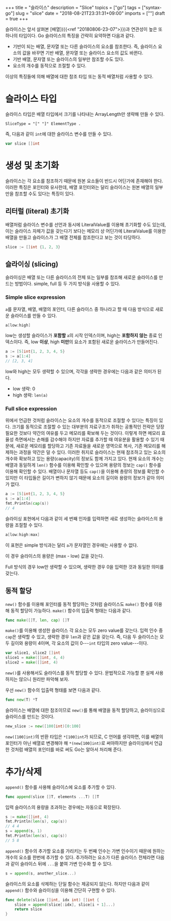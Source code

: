 +++
title = "슬라이스"
description = "Slice"
topics = ["go"]
tags = ["syntax-go"]
slug = "slice"
date = "2018-08-21T23:31:31+09:00"
imports = [""]
draft = true
+++

슬라이스는 앞서 살펴본 [배열]({{<ref "20180806-23-07">}})과 연관성이 높은 또 하나의 타입이다. Go 슬라이스의 특징을 간략히 요약하면 다음과 같다.

- 기반이 되는 배열, 문자열 또는 다른 슬라이스의 요소를 참조한다. 즉, 슬라이스 요소의 값을 바꾸면 기반 배열, 문자열 또는 슬라이스 요소의 값도 바뀐다.
- 기반 배열, 문자열 또는 슬라이스의 일부만 참조할 수도 있다.
- 요소의 개수를 동적으로 조절할 수 있다.

이상의 특징들에 의해 배열에 대한 참조 타입 또는 동적 배열처럼 사용할 수 있다.

# 슬라이스 타입

슬라이스 타입은 배열 타입에서 크기를 나타내는 ArrayLength만 생략해 만들 수 있다.

```
SliceType = "[" "]" ElementType .
```

즉, 다음과 같이 `int`에 대한 슬라이스 변수를 만들 수 있다.

```go
var slice []int
```

# 생성 및 초기화

슬라이스는 각 요소를 참조하기 때문에 원본 요소들이 반드시 어딘가에 존재해야 한다. 이러한 특징은 포인터와 유사한데, 배열 포인터와는 달리 슬라이스는 원본 배열의 일부만을 참조할 수도 있다는 특징이 있다.

## 리터럴 (literal) 초기화

배열처럼 슬라이스 변수를 선언과 동시에 LiteralValue를 이용해 초기화할 수도 있는데, 이는 슬라이스 자체가 값을 갖는다기 보다는 메모리 상 어딘가에 LiteralValue를 이용한 배열을 만들고 슬라이스가 그 배열 전체를 참조한다고 보는 것이 타당하다.

```go
slice := []int {1, 2, 3}
```

## 슬라이싱 (slicing)

슬라이싱은 배열 또는 다른 슬라이스의 전체 또는 일부를 참조해 새로운 슬라이스를 만드는 방법이다. simple, full 등 두 가지 방식을 사용할 수 있다.

### Simple slice expression

`a`를 문자열, 배열, 배열의 포인터, 다른 슬라이스 중 하나라고 할 때 다음 방식으로 새로운 슬라이스를 만들 수 있다.

```go
a[low:high]
```

low는 생성할 슬라이스가 **포함할** `a`의 시작 인덱스이며, high는 **포함하지 않는** 종료 인덱스이다. 즉, low **이상**, high **미만**의 요소가 포함된 새로운 슬라이스가 만들어진다.

```go
a := [5]int{1, 2, 3, 4, 5}
s := a[1:4]
// [2, 3, 4]
```

low와 high는 모두 생략할 수 있으며, 각각을 생략한 경우에는 다음과 같은 의미가 된다.

- low 생략: 0
- high 생략: `len(a)`

### Full slice expression

위에서 언급한 것처럼 슬라이스는 요소의 개수를 동적으로 조절할 수 있다는 특징이 있다. 크기를 동적으로 조절할 수 있는 대부분의 자료구조가 취하는 공통적인 전략은 당장 필요한 것보다 약간의 여유를 두고 메모리를 확보해 두는 것이다. 이렇게 하면 메모리 효율성 측면에서는 손해를 감수해야 하지만 자료를 추가할 때 여유분을 활용할 수 있기 때문에, 새로운 메모리를 할당하고 기존 자료들을 새로운 영역으로 복사, 기존 메모리를 해제하는 과정을 약간은 덜 수 있다. 이러한 취지로 슬라이스는 현재 참조하고 있는 요소의 개수와 확보하고 있는 용량(capacity)의 정보도 함께 가지고 있다. 현재 요소의 개수는 배열과 동일하게 `len()` 함수를 이용해 확인할 수 있으며 용량의 정보는 `cap()` 함수를 이용해 확인할 수 있다. 배열이나 문자열 등도 `cap()`을 이용해 총량의 정보를 확인할 수 있지만 이 타입들은 길이가 변하지 않기 때문에 요소의 길이와 용량의 정보가 같아 의미가 없다.

```go
a := [5]int{1, 2, 3, 4, 5}
s := a[1:4]
fmt.Println(cap(s))
// 4
```

슬라이싱 표현에서 다음과 같이 세 번째 인자를 입력하면 새로 생성하는 슬라이스의 용량을 조절할 수 있다.

```go
a[low:high:max]
```

이 표현은 simple 방식과는 달리 `a`가 문자열인 경우에는 사용할 수 없다.

이 경우 슬라이스의 용량은 (max - low) 값을 갖는다.

Full 방식의 경우 low만 생략할 수 있으며, 생략한 경우 0을 입력한 것과 동일한 의미를 갖는다.

## 동적 할당

`new()` 함수를 이용해 포인터를 동적 할당하는 것처럼 슬라이스도 `make()` 함수를 이용해 동적 할당이 가능하다. `make()` 함수의 입출력 형태는 다음과 같다.

```go
func make([]T, len, cap) []T
```

`make()`를 이용해 생성한 슬라이스 각 요소는 모두 zero value를 갖는다. 입력 인수 중 `cap`은 생략할 수 있고, 생략한 경우 `len`과 같은 값을 갖는다. 즉, 다음 두 슬라이스는 모두 길이와 용량이 4이며, 각 요소의 값이 0---`int` 타입의 zero value---이다.

```go
var slice1, slice2 []int
slice1 = make([]int, 4, 4)
slice2 = make([]int, 4)
```

`new()`를 사용해서도 슬라이스를 동적 할당할 수 있다. 문법적으로 가능할 뿐 실제 사용하지는 않으니 원리만 파악해 보자.

우선 `new()` 함수의 입출력 형태를 보면 다음과 같다.

```go
func new(T) *T
```

슬라이스는 배열에 대한 참조이므로 `new()`를 통해 배열을 동적 할당하고, 슬라이싱으로 슬라이스를 만드는 것이다.

```go
new_slice := new([100]int)[0:100]
```

`new([100]int)`의 반환 타입은 `*[100]int`가 되므로, C 언어를 생각하면, 이를 배열의 포인터가 아닌 배열로 변경해야 해 `*(new[100]int)`로 써야하지만 슬라이싱에서 언급한 것처럼 배열의 포인터를 바로 써도 Go는 알아서 처리해 준다.

# 추가/삭제

`append()` 함수를 사용해 슬라이스에 요소를 추가할 수 있다.

```go
func append(slice []T, elements ...T) []T
```

입력 슬라이스의 용량을 초과하는 경우에는 자동으로 확장된다.

```go
s := make([]int, 4)
fmt.Println(len(s), cap(s))
// 4 4
s = append(s, 1)
fmt.Println(len(s), cap(s))
// 5 8
```

`append()` 함수의 추가할 요소를 가리키는 두 번째 인수는 가변 인수이기 때문에 원하는 개수의 요소를 한번에 추가할 수 있다. 추가하려는 요소가 다른 슬라이스 전체라면 다음과 같이 슬라이스 뒤에 `...`을 붙여 가변 인수화 할 수 있다.

```go
s = append(s, another_slice...)
```

슬라이스의 요소를 삭제하는 단일 함수는 제공되지 않는다. 하지만 다음과 같이 `append()` 함수와 슬라이싱을 이용해 간단히 구현할 수 있다.

```go
func delete(slice []int, idx int) []int {
	slice = append(slice[:idx], slice[i + 1]...)
	return slice
}
```

